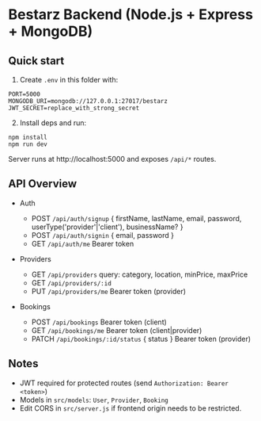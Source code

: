 # Bestarz Backend (Node.js + Express + MongoDB)

## Quick start

1. Create `.env` in this folder with:

```
PORT=5000
MONGODB_URI=mongodb://127.0.0.1:27017/bestarz
JWT_SECRET=replace_with_strong_secret
```

2. Install deps and run:

```
npm install
npm run dev
```

Server runs at http://localhost:5000 and exposes `/api/*` routes.

## API Overview

- Auth
  - POST `/api/auth/signup` { firstName, lastName, email, password, userType('provider'|'client'), businessName? }
  - POST `/api/auth/signin` { email, password }
  - GET `/api/auth/me` Bearer token

- Providers
  - GET `/api/providers` query: category, location, minPrice, maxPrice
  - GET `/api/providers/:id`
  - PUT `/api/providers/me` Bearer token (provider)

- Bookings
  - POST `/api/bookings` Bearer token (client)
  - GET `/api/bookings/me` Bearer token (client|provider)
  - PATCH `/api/bookings/:id/status` { status } Bearer token (provider)

## Notes
- JWT required for protected routes (send `Authorization: Bearer <token>`)
- Models in `src/models`: `User`, `Provider`, `Booking`
- Edit CORS in `src/server.js` if frontend origin needs to be restricted.
